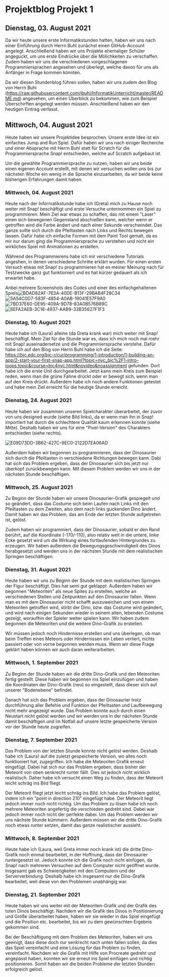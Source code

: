 
# Projektblog Projekt 1

## Dienstag, 03. August 2021

Da wir heute unsere erste Informatikstunden hatten, haben wir uns nach einer Einführung durch Herrn Buhl zunächst einen GitHub-Account angelegt. Anschließend haben wir uns Projekte ehemaliger Schüler angeguckt, um uns erste Eindrücke über die Mölichkeiten zu verschaffen. Zudem haben wir uns die verschiedenen vorgeschlagenen Programmiersprachen angesehen und überlegt, welche davon für uns als Anfänger in Frage kommen könnten.

Da wir diesen Stundenblog führen sollen, haben wir uns zudem den Blog von Herrn Buhl (https://raw.githubusercontent.com/jbuhl/InformatikUnterricht/master/README.md) angesehen, um einen Überblick zu bekommen, wie zum Beispiel Überschirften angelegt werden müssen. Anschleißend haben wir den heutigen Eintrag verfasst. 

## Mittwoch, 04. August 2021

Heute haben wir unsere Projektidee besprochen. Unsere erste Idee ist ein einfaches Jump and Run Spiel. Dafür haben wir uns nach einiger Recherche und einer Absprache mit Herrn Buhl statt für Scratch für die Programmiersprache Snap! entschieden, welche auf Scratch aufgebaut ist. 

Um die gewählte Programmiersprache zu nutzen, haben wir uns beide einen eigenen Account erstellt, mit denen wir versuchen wollen uns bis zur nächsten Woche ein wenig in die Sprache einzuarbeiten, da wir beide keine bisherigen Erfahrungen damit haben.

### Mittwoch, 04. August 2021 

Heute nach der Informatikstunde habe ich (Greta) mich zu Hause noch weiter mit Snap! beschäftigt und erste Versuche unternommen ein Spiel zu programmieren. Mein Ziel war etwas zu schaffen, das mit einem "Laser" einen sich bewegenen Gegenstand abschießen kann, welcher wenn er getroffen wird die Farbe ändert und nach einer Sekunde verschwindet. Das ganze sollte sich durch die Pfeiltasten nach Links und Rechts bewegen lassen. Dafür habe ich einfache Formen mit dem Paint Tool gemalt, da es mir nur darum ging die Programmiersprache zu verstehen und nicht ein wirkliches Spiel mit Animationen zu erstellen. 

Während des Programmierens habe ich mir verschiedene Tutorials angeshen, in denen verschiedene Schritte erklärt wurden. Für einen ersten Versuch etwas mit Snap! zu programmieren hat es meiner Meinung nach für Testzwecke ganz gut funktioniert und es hat kürzer gedauert als ich erwartet habe. 

Anbei mehrere Screenshots des Codes und einer des einfachgehaltenen Spiels![BDAD82AF-763A-40DE-B13F-29BAB4F28C34](https://user-images.githubusercontent.com/88386040/128574017-0d26d227-1c57-412d-9c56-54bf15c123ec.jpeg)
![5A54C0D7-583F-4854-A0AB-19041E57F9A0](https://user-images.githubusercontent.com/88386040/128574021-23659eef-983b-4dba-9268-fca7e65c9fbc.jpeg)
![7BD37E60-DE95-409A-9D78-83A0B576B89C](https://user-images.githubusercontent.com/88386040/128574023-f7ae731a-f108-4d56-8b3a-3cc4538ee109.jpeg)
![6EFA2AEB-3C18-4937-AAB9-33B35627F1F3](https://user-images.githubusercontent.com/88386040/128574198-b6a42051-d8c6-4848-b957-eb4f9206749f.jpeg)

### Dienstag, 10. August 2021

Heute habe ich (Laura) alleine (da Greta krank war) mich weiter mit Snap! beschäftigt. Mein Ziel für die Stunde war es, dass ich mich noch mal mehr mit Snap! auseinadersetze und die Programmiersprache verstehe. Dafür habe ich auf den Blog von Herrn Buhl habe ich die Seite: https://bjc.edc.org/bjc-r/cur/programming/1-introduction/1-building-an-app/2-start-your-first-snap-app.html?topic=nyc_bjc%2F1-intro-loops.topic&course=bjc4nyc.html&novideo&noassignment gefunden. Dort habe ich die erste Unit durchgearbeitet. Jetzt kann mein Kreis zum Beispiel reden, wenn man die grüne Fahne drückt oder er bewegt sich, wenn man auf den Kreis drückt. Außerdem habe ich noch andere Funktionen getestet und habe mein Ziel erreicht für die heutige Stunde erreicht. 

### Dienstag, 24. August 2021

Heute haben wir zusammen unseren Spielcharakter überarbeitet, der zuvor von uns designed wurde (siehe Bild links), da er wenn man ihn in Snap! importiert hat durch die schlechtere Qualität kaum erkennen konnte (siehe Mitte). Deshalb haben wir uns für eine "Pixel-Version" des Charakters entschieden (siehe rechts).

![E09D73DD-3B62-427C-9EC0-2122D7EA06AD](https://user-images.githubusercontent.com/88386040/131507219-c3815d49-416b-4d7f-98a2-086e9f45d7d3.jpeg)

Außerdem haben wir begonnen zu programmieren, dass der Dinosaurier sich durch die Pfeiltasten in verschiedene Richtungen bewegen kann. Dabi hat sich das Problem ergeben, dass der Dinosaurier sich bis jetzt nur überkopf zurückbewegen kann. Mit diesem Problem werden wir uns in der nächsten Stunde beschäftigen. 

### Mittwoch, 25. August 2021

Zu Beginn der Stunde haben wir unsere Dinosaurier-Grafik gespiegelt und so geändert, dass das Costume sich beim Laufen nach Links mit den Pfeiltasten zu dem Zweiten, also dem nach links guckenden Dino ändert. Damit haben wir das Problem, das am Ende der letzten Stunde aufgetreten ist, gelöst. 

Zudem haben wir programmiert, dass der Dinosaurier, sobald er den Rand berührt, auf die Koordinate (-170/-110), also relativ weit in die untere, linke Ecke gesetzt wird um die Wirkung eines fortlaufenden Hintergrundes zu erzeugen. Wir haben außerdem die Bewegungsgeschwindigkeit des Dinos herabgesetzt und werden uns in der nächsten Stunde mit dem realistischen Springen beschäftigen. 

### Dienstag, 31. August 2021

Heute haben wir uns zu Beginn der Stunde mit dem realistischen Springen der Figur beschäftigt. Dies hat semi gut geklappt. Außerdem haben wir begonnen "Meteoriten" als neue Spites zu erstellen, welche an verschiedenen Stellen und Zeitpunkten auf den Dinosaurier fallen. Wenn man es mit dem Dinosaurier nicht schafft auszuweichen und von einem Meteoriten getroffen wird, stirbt der Dino, bzw. das Costume wird geändert, und wird nach einigen Sekunden wieder in seinem alten, lebenden Costume gezeigt, woraufhin der Spieler weiter spielen kann. Wir haben zudem begonnen die Meteoriten und die weitere Dino-Grafik zu erstellen.

Wir müssen jedoch noch Hindernisse erstellen und uns überlegen, ob man beim Treffen eines Meteors oder Hindernissen ein Leben verliert, nichts passiert oder von vorne begonnen werden muss. Wenn wir diese Frage geklärt haben können wir auch daran weiterarbeiten.

### Mittwoch, 1. September 2021

Zu Beginn der Stunde haben wir die dritte Dino-Grafik und den Meteoriten fertig gestellt. Diese haben wir begonnen ins Spiel einzufügen und haben die Koordniaten der Dino-Grafik (neu) so eingestellt, dass dieser sich auf unserer "Bodenebene" befindet. 

Danach hat sich das Problem ergeben, dass der Dinosaurier trotz durchführung aller Befehle und Funktion der Pfeiltasten und Laufbewegung nicht mehr angezeigt wurde. Das Problem konnte auch durch einen Neustart nicht gelöst werden und wir werden uns in der nächsten Stunde damit beschäftigen und im Notfall auf unsere letzte gespeicherte Version vor der Stunde heute zugreifen.

### Dienstag, 7. September 2021

Das Problem von der letzten Stunde konnte nicht gelöst werden. Deshalb habe ich (Laura) auf die zuletzt gespeicherte Version, wo alles noch funktioniert hat, zugegriffen. Ich habe die Meteoriten Grafik erneut eingefügt. Dabei hat sich nur das Problem ergeben, dass bisher der Meteorit von oben senkrecht runter fällt. Dies ist jedoch nicht wirklich realistisch. Daher habe ich versucht einen Weg zu finden, dass der Meteorit leicht schräg ins Bild fliegt. 

Der Meteorit fliegt jetzt leicht schräg ins Bild. Ich habe das Problem gelöst, indem ich ein "point in direction 210" eingefügt habe. Der Meteorit liegt jedoch immer noch nicht richtig. Um das Problem zu lösen habe ich noch mehrere Meteoriten angefertig die verschieden gedreht sind. Dabei war jedoch immer noch nicht der perfekte dabei. Um das Problem werden wir uns nächste Stunde kümmern. Außerdem müssen wir die dritte Dino-Grafik noch etwas runter setzen, damit das ganze realistischer aussieht. 

### Mittwoch, 8. September 2021

Heute habe ich (Laura, weil Greta immer noch krank ist) die dritte Dino-Grafik noch einmal bearbeitet, in der Hoffnung, dass der Dinosaurier runtergesetzt ist. Jedoch konnte ich die Grafik noch nicht einfügen, da Snap! nach mehreren Versuchen auf dem Computer nicht geöffnet wurde. Insgesamt gab es Schwierigkeiten mit den Computern und der Serververbindung. Deshalb habe ich insgesamt nur die Dino-Grafik bearbeitet, weil diese von den Problemen unabhängig war. 

### Dienstag, 21. September 2021

Heute haben wir uns weiter mit der Meteoriten-Grafik und der Grafik des toten Dinos beschäftigt. Nachdem wir die Grafik des Dinos in Positionierung und Größe überarbeitet haben, haben wir sie wieder in das Spiel eingefügt und die Position etc. bearbeitet, bis wir zu dem gewünschten Ergebnis gekommen sind. 

Bei der Beschäftigung mit dem Problem des Meteoriten, haben wir uns geeinigt, dass diese doch nur senkrecht nach unten fallen sollen, da dies das Spiel vereinfacht und eine Lösung für das Problem zu finden, vereinfacht. Nachdem wir die Grafik mit Hilfe von Procreate gedreht und angepasst haben, konnten wir sie erneut ins Spiel einfügen und richtig positionieren. Somit haben wir die beiden Probleme der letzten Stunden erfolgreich gelöst. 
